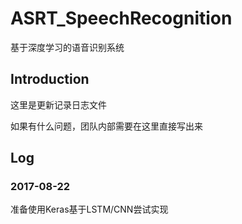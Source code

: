 # ASRT_SpeechRecognition
基于深度学习的语音识别系统

## Introduction

这里是更新记录日志文件

如果有什么问题，团队内部需要在这里直接写出来

## Log
### 2017-08-22
准备使用Keras基于LSTM/CNN尝试实现